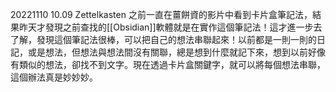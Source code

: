 20221110 10.09
Zettelkasten 之前一直在薑餅資的影片中看到卡片盒筆記法，結果昨天才發現之前查找的[[Obsidian]]軟體就是在實作這個筆記法！這才進一步去了解，發現這個筆記法很棒，可以把自己的想法串聯起來！以前都是一則一則的日記，或是想法，但想法與想法間沒有關聯，總是想到什麼就記下來，想到以前好像有類似的想法，卻找不到文字。現在透過卡片盒關鍵字，就可以將每個想法串聯，這個辦法真是妙妙妙。